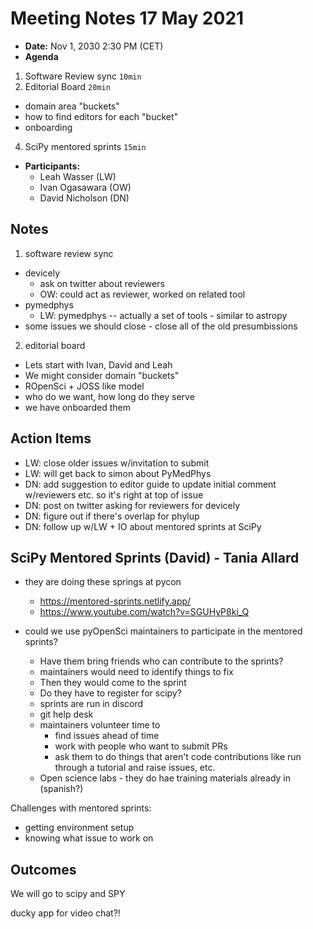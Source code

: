 # Meeting Notes 17 May 2021

- **Date:** Nov 1, 2030 2:30 PM (CET)
- **Agenda**

1. Software Review sync `10min`
2. Editorial Board `20min`

- domain area "buckets"
- how to find editors for each "bucket"
- onboarding

4. SciPy mentored sprints `15min`

- **Participants:**
  - Leah Wasser (LW)
  - Ivan Ogasawara (OW)
  - David Nicholson (DN)

## Notes
<!-- Other important details discussed during the meeting can be entered here. -->
1. software review sync

- devicely
  - ask on twitter about reviewers
  - OW: could act as reviewer, worked on related tool
- pymedphys
  - LW: pymedphys -- actually a set of tools -  similar to astropy
- some issues we should close  - close all of the old presumbissions

2. editorial board

- Lets start with Ivan, David and Leah
- We might consider domain "buckets"
- ROpenSci + JOSS like model
- who do we want, how long do they serve
- we have onboarded them

## Action Items

- LW: close older issues w/invitation to submit
- LW: will get back to simon about PyMedPhys
- DN: add suggestion to editor guide to update initial comment w/reviewers etc. so it's right at top of issue
- DN: post on twitter asking for reviewers for devicely
- DN: figure out if there's overlap for phylup
- DN: follow up w/LW + IO about mentored sprints at SciPy

## SciPy Mentored Sprints (David) - Tania Allard

- they are doing these springs at pycon
  - <https://mentored-sprints.netlify.app/>
  - <https://www.youtube.com/watch?v=SGUHyP8ki_Q>

- could we use pyOpenSci maintainers to participate in the mentored sprints?
  - Have them bring friends who can contribute to the sprints?
  - maintainers would need to identify things to fix
  - Then they would come to the sprint
  - Do they have to register for scipy?
  - sprints are run in discord
  - git help desk
  - maintainers volunteer time to
    - find issues ahead of time
    - work with people  who want to submit PRs
    - ask them to do things that aren't code contributions like run through a tutorial and raise issues, etc.
  - Open science labs - they do hae training materials already in (spanish?)

Challenges with mentored sprints:

- getting environment setup
- knowing what issue to work on

## Outcomes

We will go to scipy and SPY

ducky app for video chat?!
